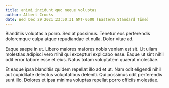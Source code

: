 ```yaml
---
title: animi incidunt quo neque voluptas
author: Albert Crooks
date: Wed Dec 29 2021 23:50:31 GMT-0500 (Eastern Standard Time)
---
```

Blanditiis voluptas a porro. Sed at possimus. Tenetur eos perferendis doloremque culpa atque repudiandae et nulla. Dolor vitae ad.

 Eaque saepe in ut. Libero maiores maiores nobis veniam est sit. Ut ullam molestias adipisci vero nihil qui excepturi explicabo esse. Eaque ut sint nihil odit error labore esse et eius. Natus totam voluptatem quaerat molestiae.

 Et eaque ipsa blanditiis quidem repellat illo ad et ut. Nam odit eligendi nihil aut cupiditate delectus voluptatibus deleniti. Qui possimus odit perferendis sunt illo. Dolores et ipsa minima voluptas repellat porro officiis molestiae.